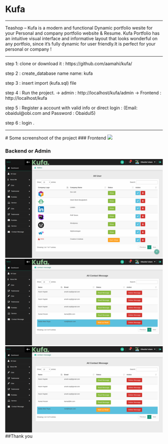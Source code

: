 # Kufa
 <hr/>
 <div>
      <div class="js-item-description item-description has-toggle">
          <div class="user-html user-html__with-lazy-load"><p>
        Teashop –  Kufa is a modern and functional Dynamic portfolio wesite for your Personal and company portfolio website &amp; Resume. Kufa Portfolio has an intuitive visual interface and informative layout that looks wonderful on any portfoio, since it’s fully dynamic for user friendly.It is perfect for your personal or company !
</p>
<hr/>
           
  <p> step 1: clone or download it : https://github.com/aamahi/kufa/ </p>
  <p> step 2 : create_database name name: kufa </p>
  <p> step 3 : insert import (kufa.sql) file </p>
  <p> step 4 : Run the project. 
  -> admin : http://localhost/kufa/admin 
  -> Frontend : http://localhost/kufa
  <p> step 5 : Register a account with valid info  or direct login : (Email: obaidul@obi.com and Password : Obaidul5)  </p>
  <p> step 6 : login . </p>
<hr/>
# Some screenshoot of the project
### Frontend

<img src="git_image/frontend.png">

### Backend or Admin

<img src="git_img/admin1.png">
<img src="git_img/admin2.png">
<img src="git_img/admin2.png">
##Thank you 
